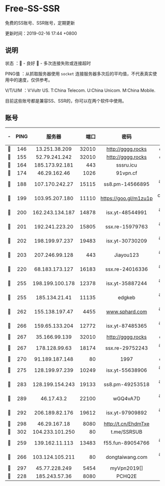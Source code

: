 # Free-SS-SSR

免费的SS账号、SSR账号，定期更新

更新时间：2019-02-16 17:44 +0800

## 说明

状态     ：🙂 - 良好 🙁 - 多次连接失败或连接超时

PING值   ：从抓取服务器使用 `socket` 连接服务器多次后的平均值，不代表真实使用中的速度，仅供参考。

V/T/U/M  ：V:Vultr US. T:China Telecom. U:China Unicom. M:China Mobile.

目前这些账号都是兼容SS、SSR的，你可以在两个软件中使用。

## 账号

|-|PING|服务器|端口|密码|加密方式|区域|V/T/U/M|
|:----:|:----:|:-----:|-----:|:----:|:----:|:----:|:----:|
|🙂|146|13.251.38.209|32010|http://gggg.rocks|chacha20|SG|10↑/10↑/10↑/10↑|
|🙂|155|52.79.241.242|32010|http://gggg.rocks|chacha20|KR|10↑/8↑/9↑/10↑|
|🙂|164|185.173.92.181|443|sssru.icu|rc4-md5|RU|10↑/9↑/10↑/9↑|
|🙂|174|46.29.162.46|1026|91vpn.cf|rc4-md5|RU|10↑/10↑/10↑/10↑|
|🙂|188|107.170.242.27|15115|ss8.pm-14566895|aes-256-cfb|US|10↑/10↑/10↑/10↑|
|🙂|199|103.95.207.180|11110|https://goo.gl/m1zu1p|chacha20-ietf|US|10↑/10↑/10↑/10↑|
|🙂|200|162.243.134.187|14878|isx.yt-48544991|aes-256-cfb|US|10↑/10↑/10↑/10↑|
|🙂|201|192.241.223.20|15805|ssx.re-15979763|aes-256-cfb|US|10↑/10↑/10↑/10↑|
|🙂|202|198.199.97.237|19483|isx.yt-30730209|aes-256-cfb|US|10↑/10↑/10↑/10↑|
|🙂|203|207.246.99.128|443|Jiayou123|aes-256-cfb|US|2↓/10↑/10↑/10↑|
|🙂|220|68.183.173.127|16183|ssx.re-24016336|aes-256-cfb|US|10↑/10↑/10↑/10↑|
|🙂|255|198.199.100.178|12378|isx.yt-35887244|aes-256-cfb|US|10↑/10↑/10↑/10↑|
|🙂|255|185.134.21.41|11135|edgkeb|aes-256-cfb|GB|10↑/10↑/10↑/10↑|
|🙂|262|155.138.197.47|4455|www.sphard.com|aes-256-cfb|US|10↑/10↑/10↑/10↑|
|🙂|266|159.65.133.204|12772|isx.yt-87485365|aes-256-cfb|SG|10↑/10↑/10↑/10↑|
|🙂|267|35.166.99.139|32010|http://gggg.rocks|chacha20|US|10↑/10↑/10↑/10↑|
|🙂|267|178.128.99.63|18174|ssx.re-29752243|aes-256-cfb|SG|10↑/10↑/10↑/10↑|
|🙂|270|91.189.187.148|80|1997|chacha20|US|8↑/10↑/10↑/10↑|
|🙂|275|128.199.97.239|10249|isx.yt-55638906|aes-256-cfb|SG|10↑/10↑/10↑/10↑|
|🙂|283|128.199.154.243|19133|ss8.pm-49253518|aes-256-cfb|SG|10↑/10↑/10↑/10↑|
|🙂|289|46.17.43.2|22100|wGQ4vA7D|aes-256-gcm|RU|6↓/10↑/10↑/10↑|
|🙂|292|206.189.82.176|19612|isx.yt-97909892|aes-256-cfb|SG|10↑/10↑/10↑/10↑|
|🙂|298|46.29.167.18|8080|http://t.cn/EhdmTxe|rc4-md5|RU|10↑/10↑/10↑/10↑|
|🙂|302|104.233.101.250|80|t.me/SSRSUB|rc4-md5|CA|10↑/10↑/10↑/10↑|
|🙂|259|139.162.11.113|13483|f55.fun-89054766|aes-256-cfb|SG|10↑/10↑/10↑/10↑|
|🙂|266|103.124.105.211|80|dongtaiwang.com|aes-256-cfb|US|10↑/10↑/10↑/10↑|
|🙂|297|45.77.228.249|5454|myVpn2019[]|rc4-md5|GB|10↑/10↑/10↑/10↑|
|🙂|228|185.243.57.36|8080|PCHQ2E|rc4-md5|US|8↑/10↑/10↑/9↑|
